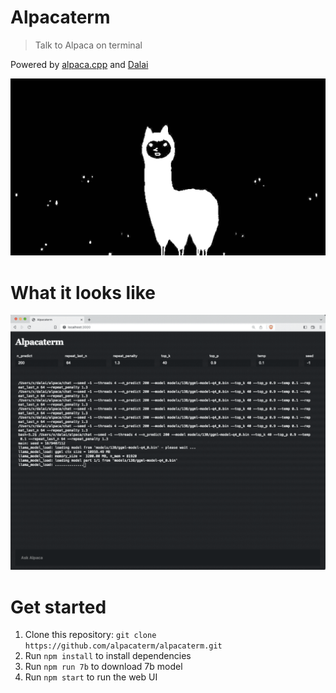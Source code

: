 # Alpacaterm

> Talk to Alpaca on terminal

Powered by [alpaca.cpp](https://github.com/candywrap/alpaca.cpp) and [Dalai](https://github.com/cocktailpeanut/dalai)

![alpacaterm.jpg](alpacaterm.jpg)

# What it looks like

![vid.gif](vid.gif)

# Get started

1. Clone this repository: `git clone https://github.com/alpacaterm/alpacaterm.git`
2. Run `npm install` to install dependencies
2. Run `npm run 7b` to download 7b model
3. Run `npm start` to run the web UI


